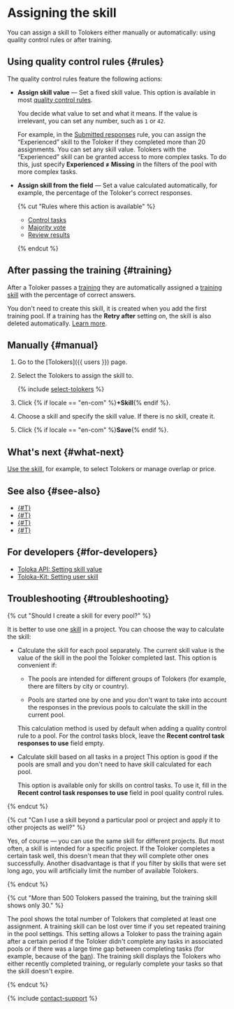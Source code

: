 # Assigning the skill

You can assign a skill to Tolokers either manually or automatically: using quality control rules or after training.

## Using quality control rules {#rules}

The quality control rules feature the following actions:

- **Assign skill value** — Set a fixed skill value. This option is available in most [quality control rules](control.md).

    You decide what value to set and what it means. If the value is irrelevant, you can set any number, such as `1` or `42`.

    For example, in the [Submitted responses](submitted-answers.md) rule, you can assign the “Experienced” skill to the Toloker if they completed more than 20 assignments. You can set any skill value. Tolokers with the “Experienced” skill can be granted access to more complex tasks. To do this, just specify **Experienced ≠ Missing** in the filters of the pool with more complex tasks.

- **Assign skill from the field** — Set a value calculated automatically, for example, the percentage of the Toloker's correct responses.

    {% cut "Rules where this action is available" %}

    - [Control tasks](goldenset.md)
    - [Majority vote](mvote.md)
    - [Review results](reviewing-assignments.md)

    {% endcut %}

## After passing the training {#training}

After a Toloker passes a [training](../../glossary.md#training-pool) they are automatically assigned a [training skill](../../glossary.md#training-skill) with the percentage of correct answers.

You don't need to create this skill, it is created when you add the first training pool. If a training has the **Retry after** setting on, the skill is also deleted automatically. [Learn more](train.md).

## Manually {#manual}

1. Go to the [Tolokers]({{ users }}) page.

1. Select the Tolokers to assign the skill to.

   {% include [select-tolokers](../_includes/select-tolokers.md) %}

1. Click {% if locale == "en-com" %}**+Skill**{% endif %}.

1. Choose a skill and specify the skill value. If there is no skill, create it.

1. Click {% if locale == "en-com" %}**Save**{% endif %}.

## What's next {#what-next}

[Use the skill](nav-use.md), for example, to select Tolokers or manage overlap or price.

## See also {#see-also}

- [{#T}](nav-create.md)
- [{#T}](nav-edit.md)
- [{#T}](nav-delete.md)
- [{#T}](filters.md)

## For developers {#for-developers}

- [Toloka API: Setting skill value](../../api/concepts/set-skill.md)
- [Toloka-Kit: Setting user skill](../../toloka-kit/reference/toloka.client.TolokaClient.set_user_skill.md)

## Troubleshooting {#troubleshooting}

{% cut "Should I create a skill for every pool?" %}

It is better to use one [skill](../../glossary.md#skill) in a project. You can choose the way to calculate the skill:

- Calculate the skill for each pool separately. The current skill value is the value of the skill in the pool the Toloker completed last. This option is convenient if:

    - The pools are intended for different groups of Tolokers (for example, there are filters by city or country).

    - Pools are started one by one and you don't want to take into account the responses in the previous pools to calculate the skill in the current pool.

    This calculation method is used by default when adding a quality control rule to a pool. For the control tasks block, leave the **Recent control task responses to use** field empty.

- Calculate skill based on all tasks in a project This option is good if the pools are small and you don't need to have skill calculated for each pool.

    This option is available only for skills on control tasks. To use it, fill in the **Recent control task responses to use** field in pool quality control rules.

{% endcut %}

{% cut "Can I use a skill beyond a particular pool or project and apply it to other projects as well?" %}

Yes, of course — you can use the same skill for different projects. But most often, a skill is intended for a specific project. If the Toloker completes a certain task well, this doesn't mean that they will complete other ones successfully. Another disadvantage is that if you filter by skills that were set long ago, you will artificially limit the number of available Tolokers.

{% endcut %}

{% cut "More than 500 Tolokers passed the training, but the training skill shows only 30." %}

The pool shows the total number of Tolokers that completed at least one assignment. A training skill can be lost over time if you set repeated training in the pool settings. This setting allows a Toloker to pass the training again after a certain period if the Toloker didn't complete any tasks in associated pools or if there was a large time gap between completing tasks (for example, because of the [ban](../../glossary.md#banning-tolokers)). The training skill displays the Tolokers who either recently completed training, or regularly complete your tasks so that the skill doesn't expire.

{% endcut %}

{% include [contact-support](../_includes/contact-support.md) %}